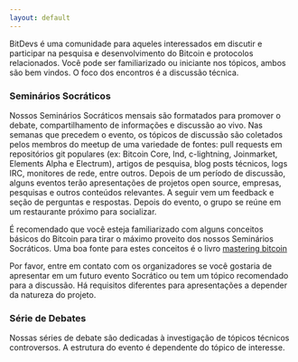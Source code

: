 ```yaml
---
layout: default
---
```


<!-- Deixei alguns trechos originais do bitdevsnyc a fins de tradução caso seja interessante no futuro. -->
BitDevs é uma comunidade para aqueles interessados em discutir e participar na pesquisa e desenvolvimento do Bitcoin e protocolos relacionados. Você pode ser familiarizado ou iniciante nos tópicos, ambos são bem vindos. O foco dos encontros é a discussão técnica.

### Seminários Socráticos

Nossos Seminários Socráticos mensais são formatados para promover o debate, compartilhamento de informações e discussão ao vivo. Nas semanas que precedem o evento, os tópicos de discussão são coletados pelos membros do meetup de uma variedade de fontes: pull requests em repositórios git populares (ex: Bitcoin Core, lnd, c-lightning, Joinmarket, Elements Alpha e Electrum), artigos de pesquisa, blog posts técnicos, logs IRC, monitores de rede, entre outros. Depois de um período de discussão, alguns eventos terão apresentações de projetos open source, empresas, pesquisas e outros conteúdos relevantes. A seguir vem um feedback e seção de perguntas e respostas. Depois do evento, o grupo se reúne em um restaurante próximo para socializar.
<!-- Adicionar  e traduzir https://curitibabitdevs.org/presenter-guidelines/ -->

É recomendado que você esteja familiarizado com alguns conceitos básicos do Bitcoin para tirar o máximo proveito dos nossos Seminários Socráticos. Uma boa fonte para estes conceitos é o livro [mastering bitcoin](https://github.com/bitcoinbook/bitcoinbook/blob/develop/BOOK.md)

<!-- A newsletter is sent out the day of the event which outlines discussion topics.
Archives of discussion topics and presentations can be found in the event
descriptions of past meetups. The discussion portion of the event is NEVER
recorded. It is recommended that you have a firm grasp of the basics of Bitcoin
in order to extract the most value from our Socratic events. -->

Por favor, entre em contato com os organizadores se você gostaria de apresentar em um futuro evento Socrático ou tem um tópico recomendado para a discussão<!-- Adicionar e-mail do projeto -->. Há requisitos diferentes para apresentações a depender da natureza do projeto.


<!-- ### Whitepaper Series

A journal club to discuss specific topics in the Bitcoin ecosystem. This is an
academic-style journal club where one person chooses a topic or paper and
presents it. Participants are expected to have read the paper or other material
suggested by the discussion leader. The discussion leader doesn’t have to be an
expert on the subject, but should be interested enough in it to read the paper
thoroughly so as to give a decent presentation. After informally presenting the
topic, the group can then ask questions or open discussion surrounding the
topic. The presentation should be informal (slides are allowed, but
whiteboard/chalkboard is preferred), and this should be a discussion, not a
one-way transmission of information by the presenter. The reading material
doesn’t have to be a whitepaper. In the case of widely-known topics (such as
Elliptic Curve encryption) a chapter of a textbook, Wikipedia article, or other
material can be suggested.

To propose a topic to present or volunteer to present a paper, please contact
bitdevsnyc at gmail. -->

### Série de Debates

Nossas séries de debate são dedicadas à investigação de tópicos técnicos controversos. A estrutura do evento é dependente do tópico de interesse.